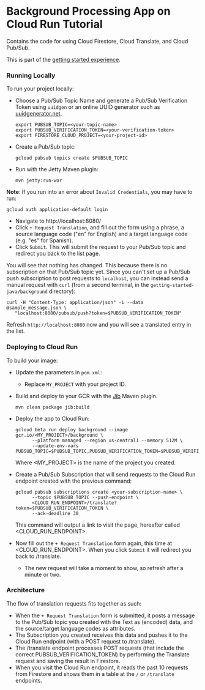 # Background Processing App on Cloud Run Tutorial

Contains the code for using Cloud Firestore, Cloud Translate, and Cloud Pub/Sub.

This is part of the [getting started experience](https://cloud.google.com/java/getting-started).

### Running Locally

To run your project locally:

* Choose a Pub/Sub Topic Name and generate a Pub/Sub Verification Token using `uuidgen` or an
  online UUID generator such as [uuidgenerator.net](https://www.uuidgenerator.net/).

      export PUBSUB_TOPIC=<your-topic-name>
      export PUBSUB_VERIFICATION_TOKEN=<your-verification-token>
      export FIRESTORE_CLOUD_PROJECT=<your-project-id>
* Create a Pub/Sub topic:

      gcloud pubsub topics create $PUBSUB_TOPIC

* Run with the Jetty Maven plugin:

      mvn jetty:run-war

**Note**: If you run into an error about `Invalid Credentials`, you may have to run:

    gcloud auth application-default login
    
* Navigate to http://localhost:8080/
* Click `+ Request Translation`, and fill out the form using a phrase, a source language code ("en"
  for English) and a target language code (e.g. "es" for Spanish).
* Click `Submit`. This will submit the request to your Pub/Sub topic and redirect you back to the
  list page.

You will see that nothing has changed. This because there is no subscription on that Pub/Sub topic
yet. Since you can't set up a Pub/Sub push subscription to post requests to `localhost`, you can
instead send a manual request with `curl` (from a second terminal, in the 
`getting-started-java/background` directory):

    curl -H "Content-Type: application/json" -i --data @sample_message.json \
       "localhost:8080/pubsub/push?token=$PUBSUB_VERIFICATION_TOKEN"
       
Refresh `http://localhost:8080` now and you will see a translated entry in the list.

### Deploying to Cloud Run

To build your image:

* Update the parameters in `pom.xml`:
  * Replace `MY_PROJECT` with your project ID.
* Build and deploy to your GCR with the [Jib][jib] Maven plugin.

      mvn clean package jib:build
* Deploy the app to Cloud Run:

      gcloud beta run deploy background --image gcr.io/<MY_PROJECT>/background \
            --platform managed --region us-central1 --memory 512M \
            --update-env-vars PUBSUB_TOPIC=$PUBSUB_TOPIC,PUBSUB_VERIFICATION_TOKEN=$PUBSUB_VERIFICATION_TOKEN

  Where <MY_PROJECT> is the name of the project you created.
* Create a Pub/Sub Subscription that will send requests to the Cloud Run endpoint created
  with the previous command:
      
      gcloud pubsub subscriptions create <your-subscription-name> \
            --topic $PUBSUB_TOPIC --push-endpoint \
            <CLOUD_RUN_ENDPOINT>/translate?token=$PUBSUB_VERIFICATION_TOKEN \
            --ack-deadline 30
            
  This command will output a link to visit the page, hereafter called <CLOUD_RUN_ENDPOINT>.
* Now fill out the `+ Request Translation` form again, this time at <CLOUD_RUN_ENDPOINT>. When you
  click `Submit` it will redirect you back to /translate.
  * The new request will take a moment to show, so refresh after a minute or two.
  
[jib]: https://github.com/GoogleContainerTools/jib
  
### Architecture

The flow of translation requests fits together as such:

* When the `+ Request Translation` form is submitted, it posts a message to the Pub/Sub topic you
  created with the Text as (encoded) data, and the source/target language codes as attributes.
* The Subscription you created receives this data and pushes it to the Cloud Run endpoint (with a
  POST request to /translate).
* The /translate endpoint processes POST requests (that include the correct
  PUBSUB_VERIFICATION_TOKEN) by performing the Translate request and saving the result in Firestore.
* When you visit the Cloud Run endpoint, it reads the past 10 requests from Firestore and shows them
  in a table at the `/` or `/translate` endpoints.
